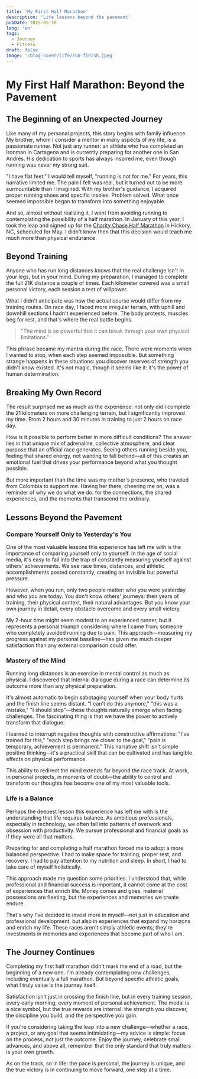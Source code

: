 ```yaml
---
title: 'My First Half Marathon'
description: 'Life lessons beyond the pavement'
pubDate: 2025-05-10
lang: 'en'
tags: 
  - Journey
  - Fitness
draft: false
image: '/blog-cover/life/run-finish.jpeg'
---
```


# My First Half Marathon: Beyond the Pavement

## The Beginning of an Unexpected Journey

Like many of my personal projects, this story begins with family influence. My brother, whom I consider a mentor in many aspects of my life, is a passionate runner. Not just any runner: an athlete who has completed an Ironman in Cartagena and is currently preparing for another one in San Andrés. His dedication to sports has always inspired me, even though running was never my strong suit.

"I have flat feet," I would tell myself, "running is not for me." For years, this narrative limited me. The pain I felt was real, but it turned out to be more surmountable than I imagined. With my brother's guidance, I acquired proper running shoes and specific insoles. Problem solved. What once seemed impossible began to transform into something enjoyable.

And so, almost without realizing it, I went from avoiding running to contemplating the possibility of a half marathon. In January of this year, I took the leap and signed up for the [Charity Chase Half Marathon](https://runsignup.com/Race/Info/NC/Hickory/CharityChaseHalfMarathon) in Hickory, NC, scheduled for May. I didn't know then that this decision would teach me much more than physical endurance.

## Beyond Training

Anyone who has run long distances knows that the real challenge isn't in your legs, but in your mind. During my preparation, I managed to complete the full 21K distance a couple of times. Each kilometer covered was a small personal victory, each session a test of willpower.

What I didn't anticipate was how the actual course would differ from my training routes. On race day, I faced more irregular terrain, with uphill and downhill sections I hadn't experienced before. The body protests, muscles beg for rest, and that's where the real battle begins.

> "The mind is so powerful that it can break through your own physical limitations."

This phrase became my mantra during the race. There were moments when I wanted to stop, when each step seemed impossible. But something strange happens in these situations: you discover reserves of strength you didn't know existed. It's not magic, though it seems like it: it's the power of human determination.

## Breaking My Own Record

The result surprised me as much as the experience: not only did I complete the 21 kilometers on more challenging terrain, but I significantly improved my time. From 2 hours and 30 minutes in training to just 2 hours on race day.

How is it possible to perform better in more difficult conditions? The answer lies in that unique mix of adrenaline, collective atmosphere, and clear purpose that an official race generates. Seeing others running beside you, feeling that shared energy, not wanting to fall behind—all of this creates an emotional fuel that drives your performance beyond what you thought possible.

But more important than the time was my mother's presence, who traveled from Colombia to support me. Having her there, cheering me on, was a reminder of why we do what we do: for the connections, the shared experiences, and the moments that transcend the ordinary.

## Lessons Beyond the Pavement

### Compare Yourself Only to Yesterday's You

One of the most valuable lessons this experience has left me with is the importance of comparing yourself only to yourself. In the age of social media, it's easy to fall into the trap of constantly measuring yourself against others' achievements. We see race times, distances, and athletic accomplishments posted constantly, creating an invisible but powerful pressure.

However, when you run, only two people matter: who you were yesterday and who you are today. You don't know others' journeys: their years of training, their physical context, their natural advantages. But you know your own journey in detail, every obstacle overcome and every small victory.

My 2-hour time might seem modest to an experienced runner, but it represents a personal triumph considering where I came from: someone who completely avoided running due to pain. This approach—measuring my progress against my personal baseline—has given me much deeper satisfaction than any external comparison could offer.

### Mastery of the Mind

Running long distances is an exercise in mental control as much as physical. I discovered that internal dialogue during a race can determine its outcome more than any physical preparation.

It's almost automatic to begin sabotaging yourself when your body hurts and the finish line seems distant. "I can't do this anymore," "this was a mistake," "I should stop"—these thoughts naturally emerge when facing challenges. The fascinating thing is that we have the power to actively transform that dialogue.

I learned to interrupt negative thoughts with constructive affirmations: "I've trained for this," "each step brings me closer to the goal," "pain is temporary, achievement is permanent." This narrative shift isn't simple positive thinking—it's a practical skill that can be cultivated and has tangible effects on physical performance.

This ability to redirect the mind extends far beyond the race track. At work, in personal projects, in moments of doubt—the ability to control and transform our thoughts has become one of my most valuable tools.

### Life is a Balance

Perhaps the deepest lesson this experience has left me with is the understanding that life requires balance. As ambitious professionals, especially in technology, we often fall into patterns of overwork and obsession with productivity. We pursue professional and financial goals as if they were all that matters.

Preparing for and completing a half marathon forced me to adopt a more balanced perspective. I had to make space for training, proper rest, and recovery. I had to pay attention to my nutrition and sleep. In short, I had to take care of myself holistically.

This approach made me question some priorities. I understood that, while professional and financial success is important, it cannot come at the cost of experiences that enrich life. Money comes and goes, material possessions are fleeting, but the experiences and memories we create endure.

That's why I've decided to invest more in myself—not just in education and professional development, but also in experiences that expand my horizons and enrich my life. These races aren't simply athletic events; they're investments in memories and experiences that become part of who I am.

## The Journey Continues

Completing my first half marathon didn't mark the end of a road, but the beginning of a new one. I'm already contemplating new challenges, including eventually a full marathon. But beyond specific athletic goals, what I truly value is the journey itself.

Satisfaction isn't just in crossing the finish line, but in every training session, every early morning, every moment of personal achievement. The medal is a nice symbol, but the true rewards are internal: the strength you discover, the discipline you build, and the perspective you gain.

If you're considering taking the leap into a new challenge—whether a race, a project, or any goal that seems intimidating—my advice is simple: focus on the process, not just the outcome. Enjoy the journey, celebrate small advances, and above all, remember that the only standard that truly matters is your own growth.

As on the track, so in life: the pace is personal, the journey is unique, and the true victory is in continuing to move forward, one step at a time.
